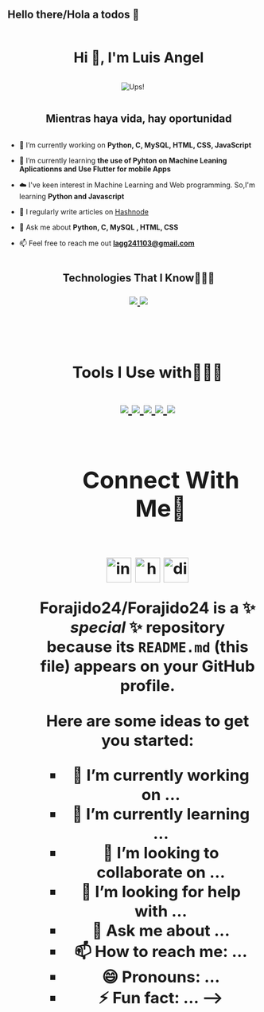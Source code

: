 ## Hello there/Hola a todos 👋

<!--h1 without bottom border-->
<div id="user-content-toc">
  <ul align="center">
    <summary><h1 style="display: inline-block">Hi 👋, I'm Luis Angel</h1></summary>
  </ul>
</div>


<!--- snake -->
<div align="center">
  <img  src="https://media.tenor.com/lER2_kKTywYAAAAM/monkey-adult-swim.gif"
       alt="Ups!" /></a>
</div>


<!--h2 without bottom border-->
<div id="user-content-toc">
  <ul align="center">
      <summary><h2 style="display: inline-block">Mientras haya vida, hay oportunidad</h2></summary>
  </ul>
</div>


<!--Intro start-->
- 🔭 I’m currently working on **Python, C, MySQL, HTML, CSS, JavaScript**

- 🌱 I’m currently learning **the use of Pyhton on Machine Leaning Aplicationns and Use Flutter for mobile Apps**

- ☁️ I've keen interest in Machine Learning and Web programming. So,I'm learning **Python and Javascript**

- 📝 I regularly write articles on [Hashnode](https://1010nishant.hashnode.dev/)

- 💬 Ask me about **Python, C, MySQL , HTML, CSS**

- 📫 Feel free to reach me out **lagg241103@gmail.com**



   
<!--- stats (end) -->


<!--h1 without bottom border-->
<div id="user-content-toc">
  <ul align="center">
    <summary><h2 style="display: inline-block">Technologies That I Know👨🏻‍💻
    <p>
  <a href="https://skillicons.dev">
    <img src="https://skillicons.dev/icons?i=,py,c,css,discord,figma,firebase,github,html,js,mysql,postman,vscode/>
  </a>
</p></h2></summary>
  </ul>
</div>
<!--tech stack icons-->
<p align="center">
  <a href="https://skillicons.dev">
    <img src="https://skillicons.dev/icons?i=,py,c,css,discord,figma,firebase,github,html,js,mysql,postman,vscode,kubernetes&perline=14" />
  </a>
</p>
<Br>

<div id="user-content-toc">
  <ul align="center">
    <summary><h2 style="display: inline-block">Tools I Use with👨🏻‍💻
    <p align="center">
  <a href="https://skillicons.dev">
    <img src="https://skillicons.dev/icons?i=,py />
  </a>
</p></h2></summary>
  </ul>
</div>
 
|![](https://img.shields.io/badge/TensorFlow-FF6F00?style=for-the-badge&logo=TensorFlow&logoColor=white)|
|---|
|![](https://img.shields.io/badge/Numpy-777BB4?style=for-the-badge&logo=numpy&logoColor=white)|
|![](https://img.shields.io/badge/Plotly-239120?style=for-the-badge&logo=plotly&logoColor=white)|
|![](https://img.shields.io/badge/And%20More!-yellow?style=for-the-badge)|
  

<Br>


<!-- Connect with me -->
<!--h2 without bottom border-->
<div id="user-content-toc">
  <ul align="center">
    <summary><h2 style="display: inline-block">Connect With Me🤝</h2></summary>
  </ul>
</div>

<!--icons and links-->
<p align="center">


<a href="https://www.instagram.com/nishant.jangir.1010/" target="blank"><img align="center" src="https://user-images.githubusercontent.com/88904952/234981169-2dd1e58f-4b7e-468c-8213-034ba62156c3.png" alt="instagram" height="50" width="50" /></a>
<a href="https://1010nishant.hashnode.dev/" target="blank"><img align="center" src="https://user-images.githubusercontent.com/88904952/234982196-562aea17-5532-4550-8c08-1c7cb994a541.png" alt="hashnode" height="50" width="50" /></a>
<a href="https://discordapp.com/users/957722095381540874" target="blank"><img align="center" src="https://user-images.githubusercontent.com/88904952/234982627-019fd336-6248-453c-9b05-97c13fd1d207.png" alt="discord" height="50" width="50" /></a>
  
</p>

**Forajido24/Forajido24** is a ✨ _special_ ✨ repository because its `README.md` (this file) appears on your GitHub profile.

Here are some ideas to get you started:

- 🔭 I’m currently working on ...
- 🌱 I’m currently learning ...
- 👯 I’m looking to collaborate on ...
- 🤔 I’m looking for help with ...
- 💬 Ask me about ...
- 📫 How to reach me: ...
- 😄 Pronouns: ...
- ⚡ Fun fact: ...
-->
